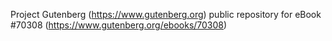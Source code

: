Project Gutenberg (https://www.gutenberg.org) public repository for
eBook #70308 (https://www.gutenberg.org/ebooks/70308)
